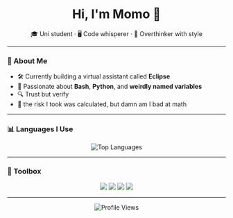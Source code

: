 <h1 align="center">Hi, I'm Momo 👋</h1>
<p align="center">
  🎓 Uni student · 🖥️ Code whisperer · 🧠 Overthinker with style
</p>

---

### 🧠 About Me
- 🛠️ Currently building a virtual assistant called **Eclipse**
- 🧪 Passionate about **Bash**, **Python**, and **weirdly named variables**
- 🔍 Trust but verify
- 🎲 the risk I took was calculated, but damn am I bad at math

---

### 📊 Languages I Use
<p align="center">
  <img src="https://github-readme-stats.vercel.app/api/top-langs/?username=MomoMyosotis&layout=pie&theme=radical&hide=html,css&langs_count=8" alt="Top Languages" />
</p>

---

### 🧰 Toolbox
<p align="center">
  <img src="https://img.shields.io/badge/-Bash-black?style=for-the-badge&logo=gnubash" />
  <img src="https://img.shields.io/badge/-Python-3776AB?style=for-the-badge&logo=python&logoColor=white" />
  <img src="https://img.shields.io/badge/-C-informational?style=for-the-badge&logo=c" />
  <img src="https://img.shields.io/badge/-C++-00599C?style=for-the-badge&logo=cplusplus&logoColor=white" />
</p>

---

<p align="center">
  <img src="https://komarev.com/ghpvc/?username=MomoMyosotis&style=flat-square&color=lightgray" alt="Profile Views" />
</p>
